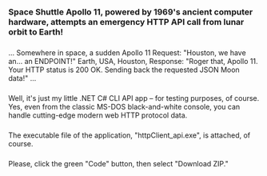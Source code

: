 ### Space Shuttle Apollo 11, powered by 1969's ancient computer hardware, attempts an emergency HTTP API call from lunar orbit to Earth!
###
...
Somewhere in space, a sudden Apollo 11 Request: "Houston, we have an... an ENDPOINT!" 
Earth, USA, Houston,  Response: "Roger that, Apollo 11. Your HTTP status is 200 OK. Sending back the requested JSON Moon data!"
...
###
Well, it's just my little .NET C# CLI API app – for testing purposes, of course.
Yes, even from the classic MS-DOS black-and-white console, you can handle cutting-edge modern web HTTP protocol data.
###
The executable file of the application, "httpClient_api.exe", is attached, of course.
 ###
Please, click the green "Code" button, then select "Download ZIP."


